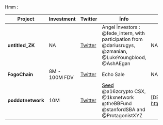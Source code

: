 Hmm : 


| Project        | Investment              | Twitter                         | İnfo              | Waitlist / Testnet  |
|------------------|----------------------------|---------------------------------------|---------------------------------------|---------------------------------------|
| **untitled_ZK**          | NA | [Twitter](https://x.com/untitled_ZK) | Angel İnvestors :  @fede_intern, with participation from @dariusrugys, @zmanian, @LukeYoungblood, @AshAEgan | NA |
| **FogoChain**          | 8M - 100M FDV | [Twitter](https://x.com/FogoChain) | Echo Sale | NA |
| **poddotnetwork**          | 10M | [Twitter](https://x.com/poddotnetwork) | [Seed](https://x.com/poddotnetwork/status/1884241610109784488)  @a16zcrypto CSX, @1kxnetwork @theBBFund @stanfordSBA and @ProtagonistXYZ | [DEVNET] https://podnetwork.typeform.com/to/K7YQ7Evg |
